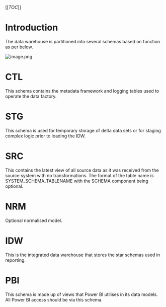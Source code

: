 [[_TOC_]]

# Introduction

The data warehouse is partitioned into several schemas based on function as per below.



![image.png](/.attachments/image-1ce5e10a-84d1-4f14-9060-6056daaa7a14.png)

# CTL 

This schema contains the metadata framework and logging tables used to operate the data factory.

# STG

This schema is used for temporary storage of delta data sets or for staging complex logic prior to loading the IDW.

# SRC

This contains the latest view of all source data as it was received from the source system with no transformations. The format of the table name is SYSTEM_SCHEMA_TABLENAME with the SCHEMA component being optional.

# NRM

Optional normalised model.

# IDW

This is the integrated data warehouse that stores the star schemas used in reporting.

# PBI

This schema is made up of views that Power BI utilises in its data models. All Power BI access should be via this schema.